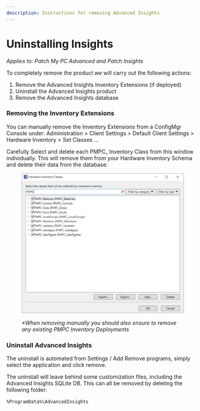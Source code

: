 ```yaml
---
description: Instructions for removing Advanced Insights
---
```


# Uninstalling Insights

_Applies to: Patch My PC Advanced and Patch Insights_

To completely remove the product we will carry out the following actions:

1. Remove the Advanced Insights Inventory Extensions (if deployed)
2. Uninstall the Advanced Insights product
3. Remove the Advanced Insights database

### Removing the Inventory Extensions

You can manually remove the Inventory Extensions from a ConfigMgr Console under: Administration > Client Settings > Default Client Settings > Hardware Inventory > Set Classes ...

Carefully Select and delete each PMPC\_ Inventory Class from this window individually. This will remove them from your Hardware Inventory Schema and delete their data from the database:

<figure><img src="/_images/gitbook/PMPC_Classes.PNG" alt=""><figcaption><p><em>*When removing manually you should also ensure to remove any existing PMPC Inventory Deployments</em></p></figcaption></figure>

### Uninstall Advanced Insights

The uninstall is automated from Settings / Add Remove programs, simply select the application and click remove.

The uninstall will leave behind some customization files, including the Advanced Insights SQLite DB. This can all be removed by deleting the following folder:

```
%ProgramData%\AdvancedInsights
```
